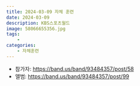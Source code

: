 ```yaml
---
title: 2024-03-09 자체 훈련
date: 2024-03-09
description: KBS스포츠월드
image: 58066655356.jpg
tags:
    - 
categories:
    - 자체훈련
---
```


- 참가자: https://band.us/band/93484357/post/58
- 앨범: https://band.us/band/93484357/post/99
